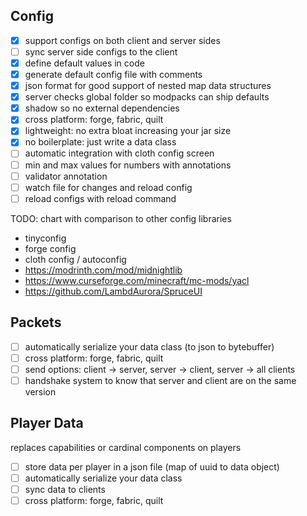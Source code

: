 
## Config

- [X] support configs on both client and server sides
- [ ] sync server side configs to the client
- [X] define default values in code
- [X] generate default config file with comments
- [X] json format for good support of nested map data structures
- [X] server checks global folder so modpacks can ship defaults
- [X] shadow so no external dependencies
- [X] cross platform: forge, fabric, quilt
- [X] lightweight: no extra bloat increasing your jar size
- [X] no boilerplate: just write a data class
- [ ] automatic integration with cloth config screen
- [ ] min and max values for numbers with annotations
- [ ] validator annotation 
- [ ] watch file for changes and reload config
- [ ] reload configs with reload command

TODO: chart with comparison to other config libraries
- tinyconfig
- forge config
- cloth config / autoconfig
- https://modrinth.com/mod/midnightlib
- https://www.curseforge.com/minecraft/mc-mods/yacl
- https://github.com/LambdAurora/SpruceUI

## Packets

- [ ] automatically serialize your data class (to json to bytebuffer)
- [ ] cross platform: forge, fabric, quilt
- [ ] send options: client -> server, server -> client, server -> all clients
- [ ] handshake system to know that server and client are on the same version

## Player Data

replaces capabilities or cardinal components on players

- [ ] store data per player in a json file (map of uuid to data object)
- [ ] automatically serialize your data class
- [ ] sync data to clients
- [ ] cross platform: forge, fabric, quilt

